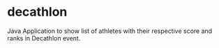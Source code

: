 # decathlon

Java Application to show list of athletes with their respective score and ranks in Decathlon event.
